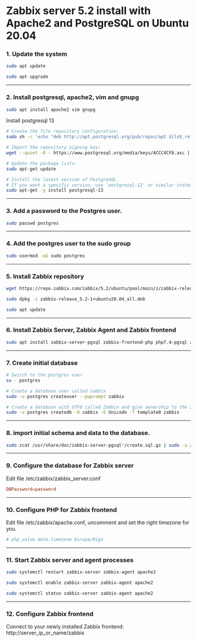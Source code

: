 # Zabbix server 5.2 install with Apache2 and PostgreSQL on Ubuntu 20.04

### 1. Update the system

```bash
sudo apt update

sudo apt upgrade
```

------

### 2. Install postgresql, apache2, vim and gnupg

```bash 
sudo apt install apache2 vim gnupg 
```

Install postgresql 13

```bash
# Create the file repository configuration:
sudo sh -c 'echo "deb http://apt.postgresql.org/pub/repos/apt $(lsb_release -cs)-pgdg main" > /etc/apt/sources.list.d/pgdg.list'

# Import the repository signing key:
wget --quiet -O - https://www.postgresql.org/media/keys/ACCC4CF8.asc | sudo apt-key add -

# Update the package lists:
sudo apt-get update

# Install the latest version of PostgreSQL.
# If you want a specific version, use 'postgresql-12' or similar instead of 'postgresql':
sudo apt-get -y install postgresql-13
```

------

### 3. Add a password to the Postgres user.

```bash
sudo passwd postgres
```

------

### 4. Add the postgres user to the sudo group

```bash
sudo usermod -aG sudo postgres
```

------

### 5. Install Zabbix repository

```bash
wget https://repo.zabbix.com/zabbix/5.2/ubuntu/pool/main/z/zabbix-release/zabbix-release_5.2-1+ubuntu20.04_all.deb

sudo dpkg -i zabbix-release_5.2-1+ubuntu20.04_all.deb

sudo apt update
```

------

### 6. Install Zabbix Server, Zabbix Agent and Zabbix frontend

```bash
sudo apt install zabbix-server-pgsql zabbix-frontend-php php7.4-pgsql zabbix-apache-conf zabbix-agent
```

------

### 7. Create initial database

```bash
# Switch to the postgres user.
su - postgres

# Create a database user called zabbix
sudo -u postgres createuser --pwprompt zabbix

# Create a database with UTF8 called Zabbix and give ownership to the zabbix user created before
sudo -u postgres createdb -O zabbix -E Unicode -T template0 zabbix
```

------

### 8. import initial schema and data to the database.

```bash
sudo zcat /usr/share/doc/zabbix-server-pgsql*/create.sql.gz | sudo -u zabbix psql zabbix
```

------

### 9. Configure the database for Zabbix server

Edit file /etc/zabbix/zabbix_server.conf

```conf
DBPassword=password
```

------

### 10. Configure PHP for Zabbix frontend

Edit file /etc/zabbix/apache.conf, uncomment and set the right timezone for you.

```php
# php_value date.timezone Europe/Riga
```

------

### 11. Start Zabbix server and agent processes

```bash
sudo systemctl restart zabbix-server zabbix-agent apache2

sudo systemctl enable zabbix-server zabbix-agent apache2

sudo systemctl status zabbix-server zabbix-agent apache2
```

------

### 12. Configure Zabbix frontend

Connect to your newly installed Zabbix frontend: http://server_ip_or_name/zabbix

